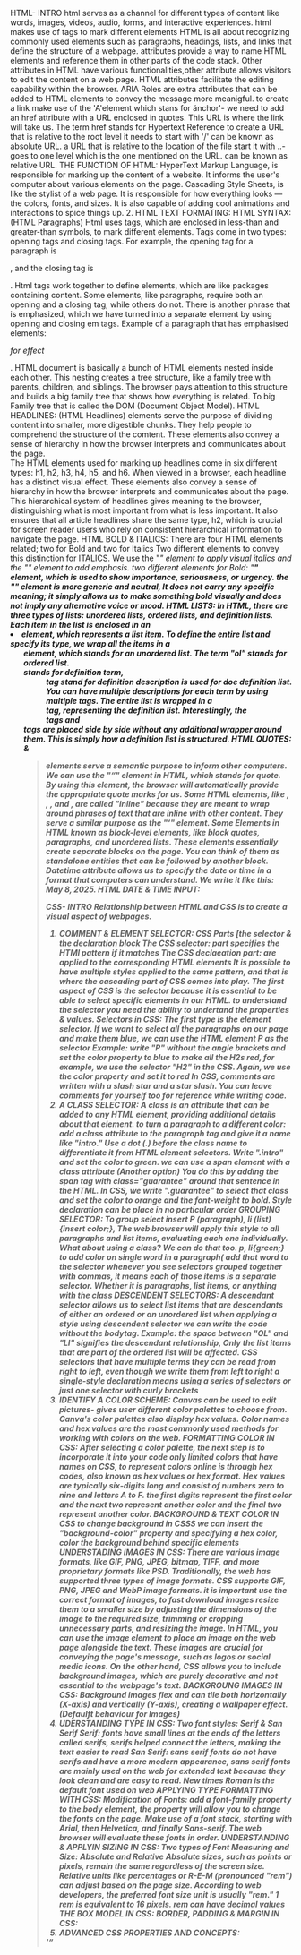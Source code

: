 HTML- INTRO
html serves as a channel for different types of content like words, images, videos, audio, forms, and interactive experiences.
html makes use of tags to mark different elements
HTML is all about recognizing commonly used elements such as paragraphs, headings, lists, and links that define the structure of a webpage.
attributes provide a way to name HTML elements and reference them in other parts of the code stack.  Other attributes in HTML have various functionalities,other attribute allows visitors to edit the content on a web page. HTML attributes facilitate the editing capability within the browser.
ARIA Roles are extra attributes that can be added to HTML elements to convey the message more meanigful.
to create a link make use of the 'A'element which stans for ánchor'- we need to add an href attribute with a URL enclosed in quotes. This URL is where the link will take us. The term href stands for Hypertext Reference
to create a URL that is relative to the root level it needs to start with '/' can be known as absolute URL. a URL that is relative to the location of the file start it with ..- goes to one level which is the one mentioned on the URL. can be known as relative URL. 
THE FUNCTION OF HTML:
HyperText Markup Language, is responsible for marking up the content of a website. It informs the user's computer about various elements on the page.
Cascading Style Sheets, is like the stylist of a web page. It is responsible for how everything looks — the colors, fonts, and sizes. It is also capable of adding cool animations and interactions to spice things up.
2. HTML TEXT FORMATING:
HTML SYNTAX: (HTML Paragraphs) 
Html uses tags, which are enclosed in less-than and greater-than symbols, to mark different elements. Tags come in two types: opening tags and closing tags. For example, the opening tag for a paragraph is <p>, and the closing tag is </p>. 
Html tags work together to define elements, which are like packages containing content. Some elements, like paragraphs, require both an opening and a closing tag, while others do not.
There is another phrase that is emphasized, which we have turned into a separate element by using opening and closing em tags. Example of a paragraph that has emphasised elements: <p> <em> for effect </em> </p>. 
HTML document is basically a bunch of HTML elements nested inside each other. This nesting creates a tree structure, like a family tree with parents, children, and siblings. The browser pays attention to this structure and builds a big family tree that shows how everything is related. To big Family tree that is called the DOM (Document Object Model). 
HTML HEADLINES: 
(HTML Headlines) elements serve the purpose of dividing content into smaller, more digestible chunks. They help people to comprehend the structure of the comtent. These elements also convey a sense of hierarchy in how the browser interprets and communicates about the page.  
The HTML elements used for marking up headlines come in six different types: h1, h2, h3, h4, h5, and h6. When viewed in a browser, each headline has a distinct visual effect. These elements also convey a sense of hierarchy in how the browser interprets and communicates about the page. 
This hierarchical system of headlines gives meaning to the browser, distinguishing what is most important from what is less important. It also ensures that all article headlines share the same type, h2, which is crucial for screen reader users who rely on consistent hierarchical information to navigate the page. 
HTML BOLD & ITALICS: 
There are four HTML elements related; two for Bold and two for Italics
Two different elements to convey this distinction for ITALICS. We use the "<i>" element to apply visual italics and the "<em>" element to add emphasis.
two different elements for Bold: "<strong>" element, which is used to show importance, seriousness, or urgency. the "<b>" element is more generic and neutral,  It does not carry any specific meaning; it simply allows us to make something bold visually and does not imply any alternative voice or mood.
HTML LISTS:
 In HTML, there are three types of lists: unordered lists, ordered lists, and definition lists. Each item in the list is enclosed in an <li> element, which represents a list item. To define the entire list and specify its type, we wrap all the items in a <ul> element, which stands for an unordered list. The term "ol" stands for ordered list. <dt> stands for definition term, <dd> tag stand for definition description is used for doe definition list.
 You can have multiple descriptions for each term by using multiple  tags. The entire list is wrapped in a  <dd>tag, representing the definition list. Interestingly, the <dd> tags and <dt> tags are placed side by side without any additional wrapper around them. This is simply how a definition list is structured.
 HTML QUOTES: 
<cite> & <blockquote> elements serve a semantic purpose to inform other computers.
We can use the "<q>" element in HTML, which stands for quote. By using this element, the browser will automatically provide the appropriate quote marks for us.
Some HTML elements, like <strong>, <b>, <I>, and <em>, are called "inline" because they are meant to wrap around phrases of text that are inline with other content. They serve a similar purpose as the "<q>" element.
Some Elements in HTML known as block-level elements, like block quotes, paragraphs, and unordered lists. These elements essentially create separate blocks on the page. You can think of them as standalone entities that can be followed by another block.
Datetime attribute allows us to specify the date or time in a format that computers can understand. We write it like this: <time datetime="2025-05-08">May 8, 2025</time>.
HTML DATE & TIME INPUT:

CSS- INTRO
Relationship between HTML and CSS is to create a visual aspect of webpages.
1. COMMENT & ELEMENT SELECTOR:
CSS Parts [the selector & the declaration block
The CSS selector: part specifies the HTMl pattern if it matches 
The CSS declaeation part: are applied to the corresponding HTML elements
It is possible to have multiple styles applied to the same pattern, and that is where the cascading part of CSS comes into play.
The first aspect of CSS is the selector because it is essential to be able to select specific elements in our HTML. to understand the selector you need the ability to undertand the properties & values. 
Selectors in CSS: The first type is the element selector. If we want to select all the paragraphs on our page and make them blue, we can use the HTML element P as the selector
Example: write "P" without the angle brackets and set the color property to blue
to make all the H2s red, for example, we use the selector "H2" in the CSS. Again, we use the color property and set it to red
In CSS, comments are written with a slash star and a star slash. You can leave comments for yourself too for reference while writing code.
2. A CLASS SELECTOR:
A class is an attribute that can be added to any HTML element, providing additional details about that element.
to turn a paragraph to a different color: add a class attribute to the paragraph tag and give it a name like "intro." 
Use a dot (.) before the class name to differentiate it from HTML element selectors. Write ".intro" and set the color to green.
we can use a span element with a class attribute (Another option) You do this by adding the span tag with class="guarantee" around that sentence in the HTML. In CSS, we write ".guarantee" to select that class and set the color to orange and the font-weight to bold.
Style declaration can be place in no particular order
GROUPING SELECTOR:
To group select insert P (paragraph),  li (list) {insert color;}, The web browser will apply this style to all paragraphs and list items, evaluating each one individually. What about using a class? We can do that too. 
p, li{green;} 
to add color on single word in a paragraph( add that word to the selector 
whenever you see selectors grouped together with commas, it means each of those items is a separate selector. Whether it is paragraphs, list items, or anything with the class 
DESCENDENT SELECTORS:
A descendant selector allows us to select list items that are descendants of either an ordered or an unordered list
when applying a style using descendent selector we can write the code without the bodytag.
Example:  the space between "OL" and "LI" signifies the descendant relationship, Only the list items that are part of the ordered list will be affected.
CSS selectors that have multiple terms they can be read from right to left, even though we write them from left to right
a single-style declaration means using a series of selectors or just one selector with curly brackets
3. IDENTIFY A COLOR SCHEME:
Canvas can be used to edit pictures- gives user different color palettes to choose from. Canva's color palettes also display hex values. Color names and hex values are the most commonly used methods for working with colors on the web.
FORMATTING COLOR IN CSS:
After selecting a color palette, the next step is to incorporate it into your code
only limited colors that have names on CSS, to represent colors online is through hex codes, also known as hex values or hex format. Hex values are typically six-digits long and consist of numbers zero to nine and letters A to F. the first digits represent the first color and the next two represent another color and the final two represent another color.
BACKGROUND & TEXT COLOR IN CSS
to change background in CSSS we can insert the "background-color" property and specifying a hex color, color the background behind specific elements
UNDERSTADING IMAGES IN CSS:
There are various image formats, like GIF, PNG, JPEG, bitmap, TIFF, and more proprietary formats like PSD. Traditionally, the web has supported three types of image formats. CSS supports GIF, PNG, JPEG and WebP image formats. 
it is important use the correct format of images, to fast download images resize them to a smaller size by adjusting the dimensions of the image to the required size, trimming or cropping unnecessary parts, and resizing the image.
In HTML, you can use the image element to place an image on the web page alongside the text. These images are crucial for conveying the page's message, such as logos or social media icons. On the other hand, CSS allows you to include background images, which are purely decorative and not essential to the webpage's text. 
BACKGROUNG IMAGES IN CSS:
Background images flex and can tile both horizontally (X-axis) and vertically (Y-axis), creating a wallpaper effect. (Defaulft behaviour for Images) 
4. UDERSTANDING TYPE IN CSS:
Two font styles: Serif & San Serif
Serif: fonts have small lines at the ends of the letters called serifs, serifs helped connect the letters, making the text easier to read
San Serif: sans serif fonts do not have serifs and have a more modern appearance, sans serif fonts are mainly used on the web for extended text because they look clean and are easy to read.
New times Roman is the default font used on web
APPLYING TYPE FORMATTING WITH CSS:
Modification of Fonts: add a font-family property to the body element, the property will allow you to change the fonts on the page. Make use of a font stack, starting with Arial, then Helvetica, and finally Sans-serif. The web browser will evaluate these fonts in order.
UNDERSTANDING & APPLYIN SIZING IN CSS:
Two types of Font Measuring and Size: Absolute and Relative 
Absolute sizes, such as points or pixels, remain the same regardless of the screen size.
Relative units like percentages or R-E-M (pronounced "rem") can adjust based on the page size.
According to web developers, the preferred font size unit is usually "rem."
1 rem is equivalent to 16 pixels.  rem can have decimal values
THE BOX MODEL IN CSS:
BORDER, PADDING & MARGIN IN CSS:
5. ADVANCED CSS PROPERTIES AND CONCEPTS:



